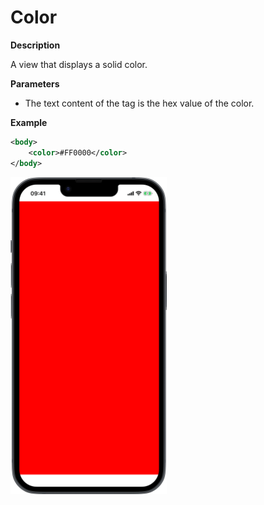 # Color

**Description**

A view that displays a solid color.

**Parameters**

- The text content of the tag is the hex value of the color.

**Example**

```xml
<body>
    <color>#FF0000</color>
</body>
```
<img src="/Screenshots/Views/Other/color_1.png" width="250" alt="Screenshot">
